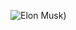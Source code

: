 ![Elon Musk]([https://media0.giphy.com/media/v1.Y2lkPTc5MGI3NjExYmRmeXZrdHl4NmF5NjRvbWRxMzdpZ21yZjF0cnVjbTllengyZWVvbiZlcD12MV9pbnRlcm5hbF9naWZfYnlfaWQmY3Q9Zw/3jcgPn9fzfaXc1EHJC/giphy.gif]))
